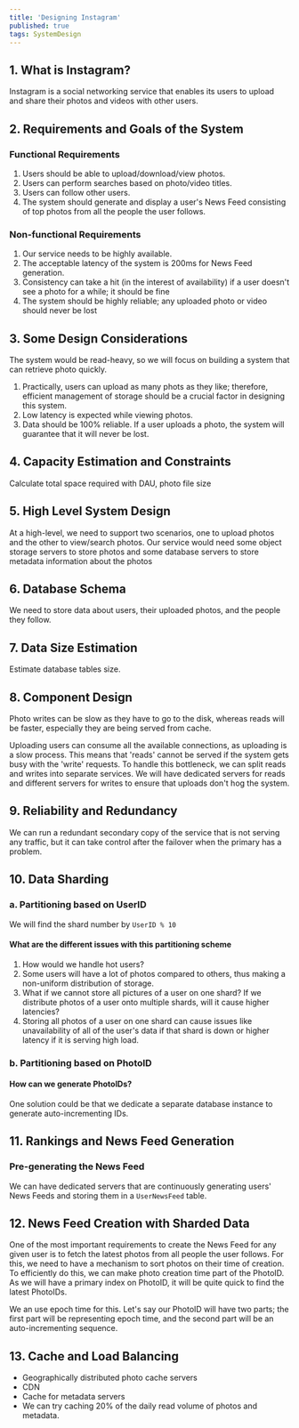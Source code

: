 ```yaml
---
title: 'Designing Instagram'
published: true
tags: SystemDesign
---
```


## 1. What is Instagram?

Instagram is a social networking service that enables its users to upload and
share their photos and videos with other users. 

## 2. Requirements and Goals of the System

### Functional Requirements

1. Users should be able to upload/download/view photos.
2. Users can perform searches based on photo/video titles.
3. Users can follow other users.
4. The system should generate and display a user's News Feed consisting of top
   photos from all the people the user follows.

### Non-functional Requirements

1. Our service needs to be highly available.
2. The acceptable latency of the system is 200ms for News Feed generation.
3. Consistency can take a hit (in the interest of availability) if a user
   doesn't see a photo for a while; it should be fine
4. The system should be highly reliable; any uploaded photo or video should
   never be lost

## 3. Some Design Considerations

The system would be read-heavy, so we will focus on building a system that can
retrieve photo quickly.

1. Practically, users can upload as many phots as they like; therefore,
   efficient management of storage should be a crucial factor in designing
   this system.
2. Low latency is expected while viewing photos.
3. Data should be 100% reliable. If a user uploads a photo, the system will
   guarantee that it will never be lost.

## 4. Capacity Estimation and Constraints

Calculate total space required with DAU, photo file size

## 5. High Level System Design

At a high-level, we need to support two scenarios, one to upload photos and
the other to view/search photos. Our service would need some object storage
servers to store photos and some database servers to store metadata
information about the photos

## 6. Database Schema

We need to store data about users, their uploaded photos, and the people they
follow.

## 7. Data Size Estimation

Estimate database tables size.

## 8. Component Design

Photo writes can be slow as they have to go to the disk, whereas reads will be
faster, especially they are being served from cache.

Uploading users can consume all the available connections, as uploading is a
slow process. This means that 'reads' cannot be served if the system gets busy
with the 'write' requests. To handle this bottleneck, we can split reads and
writes into separate services. We will have dedicated servers for reads and
different servers for writes to ensure that uploads don't hog the system.

## 9. Reliability and Redundancy

We can run a redundant secondary copy of the service that is not serving any
traffic, but it can take control after the failover when the primary has a
problem.

## 10. Data Sharding

### a. Partitioning based on UserID

We will find the shard number by `UserID % 10`

#### What are the different issues with this partitioning scheme

1. How would we handle hot users?
2. Some users will have a lot of photos compared to others, thus making a
   non-uniform distribution of storage.
3. What if we cannot store all pictures of a user on one shard? If we
   distribute photos of a user onto multiple shards, will it cause higher
   latencies?
4. Storing all photos of a user on one shard can cause issues like
   unavailability of all of the user's data if that shard is down or higher
   latency if it is serving high load.

### b. Partitioning based on PhotoID

#### How can we generate PhotoIDs?

One solution could be that we dedicate a separate database instance to
generate auto-incrementing IDs.

## 11. Rankings and News Feed Generation

### Pre-generating the News Feed

We can have dedicated servers that are continuously generating users' News
Feeds and storing them in a `UserNewsFeed` table.

## 12. News Feed Creation with Sharded Data

One of the most important requirements to create the News Feed for any given
user is to fetch the latest photos from all people the user follows. For this,
we need to have a mechanism to sort photos on their time of creation. To
efficiently do this, we can make photo creation time part of the PhotoID. As
we will have a primary index on PhotoID, it will be quite quick to find the
latest PhotoIDs.

We an use epoch time for this. Let's say our PhotoID will have two parts; the
first part will be representing epoch time, and the second part will be an
auto-incrementing sequence.

## 13. Cache and Load Balancing

- Geographically distributed photo cache servers
- CDN
- Cache for metadata servers
- We can try caching 20% of the daily read volume of photos and metadata.
